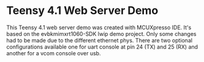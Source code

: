 # Teensy 4.1 Web Server Demo

This Teensy 4.1 web server demo was created with MCUXpresso IDE. It's based on the evbkmimxrt1060-SDK  lwip demo project.
Only some changes had to be made due to the different ethernet phys.
There are two optional configurations available one for uart console at pin 24 (TX) and 25 (RX) and another for a vcom console over usb.


 


